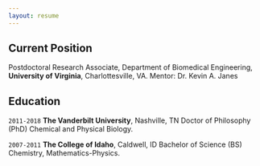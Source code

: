 ```yaml
---
layout: resume
---
```

## Current Position

Postdoctoral Research Associate, Department of Biomedical Engineering, __University of Virginia__, Charlottesville, VA. 
Mentor: Dr. Kevin A. Janes

## Education

`2011-2018`
__The Vanderbilt University__, Nashville, TN 
Doctor of Philosophy (PhD)
Chemical and Physical Biology.

`2007-2011`
__The College of Idaho__, Caldwell, ID
Bachelor of Science (BS)
Chemistry, Mathematics-Physics.
